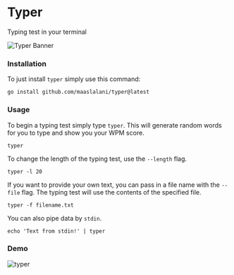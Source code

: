 # Typer

Typing test in your terminal

![Typer Banner](../assets/banner.png)

### Installation

To just install `typer` simply use this command:
```
go install github.com/maaslalani/typer@latest
```

### Usage
To begin a typing test simply type `typer`. This will generate random words for you to type and show you your WPM score.
```
typer
```

To change the length of the typing test, use the `--length` flag.
```
typer -l 20
```

If you want to provide your own text, you can pass in a file name with the `--file` flag. The typing test will use the contents of the specified file.
```
typer -f filename.txt
```

You can also pipe data by `stdin`.
```
echo 'Text from stdin!' | typer
```

### Demo
![typer](../assets/typer.png?raw=true)
